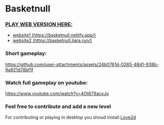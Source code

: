 # Basketnull

### [PLAY WEB VERSION HERE:](https://basketnull.netlify.app/)

- [website1 (https://basketnull.netlify.app/)](https://basketnull.netlify.app/)
- [website2 (https://basketnull.liara.run/)](https://basketnull.liara.run/)

### Short gameplay:
https://github.com/user-attachments/assets/24b0761d-0265-48d1-938b-9a921d78bf1f

### Watch full gameplay on youtube:
https://www.youtube.com/watch?v=4Ot679acxJo

### Feel free to contribute and add a new level
For contributing or playing in desktop you shoud install [Love2d](https://love2d.org/)




